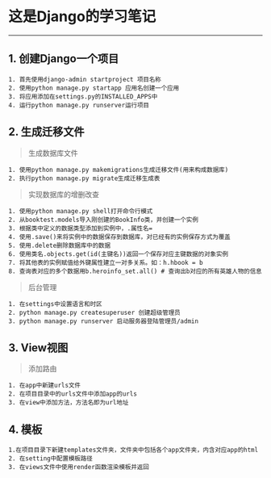 # 这是Django的学习笔记

---

## 1. 创建Django一个项目

    1. 首先使用django-admin startproject 项目名称
    2. 使用python manage.py startapp 应用名创建一个应用
    3. 将应用添加在settings.py的INSTALLED_APPS中
    4. 运行python manage.py runserver运行项目

## 2. 生成迁移文件
    
 > 生成数据库文件
 
    1. 使用python manage.py makemigrations生成迁移文件(用来构成数据库)
    2. 执行python manage.py migrate生成迁移生成表
        
 > 实现数据库的增删改查
 
    1. 使用python manage.py shell打开命令行模式
    2. 从booktest.models导入刚创建的BookInfo类，并创建一个实例
    3. 根据类中定义的数据类型添加到实例中，.属性名=
    4. 使用.save()来将实例中的数据保存到数据库，对已经有的实例保存方式为覆盖
    5. 使用.delete删除数据库中的数据
    6. 使用类名.objects.get(id(主键名))返回一个保存对应主键数据的对象实例
    7. 将其他表的实例赋值给外键属性建立一对多关系。如：h.hbook = b
    8. 查询表对应的多个数据用b.heroinfo_set.all() # 查询出b对应的所有英雄人物的信息
    
 > 后台管理
 
    1. 在settings中设置语言和时区
    2. python manage.py createsuperuser 创建超级管理员
    3. python manage.py runserver 启动服务器登陆管理员/admin
    
## 3. View视图

 > 添加路由

    1. 在app中新建urls文件
    2. 在项目目录中的urls文件中添加app的urls
    3. 在view中添加方法，方法名即为url地址
    
## 4. 模板

    1.在项目目录下新建templates文件夹，文件夹中包括各个app文件夹，内含对应app的html
    2. 在setting中配置模板路径
    3. 在views文件中使用render函数渲染模板并返回